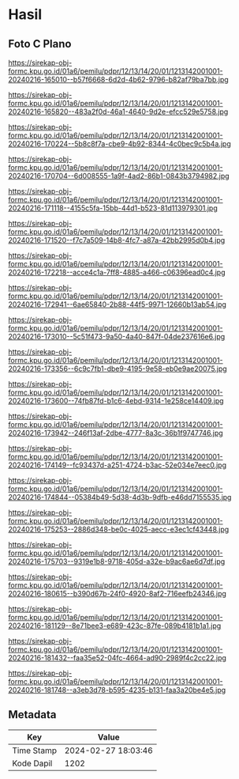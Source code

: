 # Hasil

## Foto C Plano

https://sirekap-obj-formc.kpu.go.id/01a6/pemilu/pdpr/12/13/14/20/01/1213142001001-20240216-165010--b57f6668-6d2d-4b62-9796-b82af79ba7bb.jpg

https://sirekap-obj-formc.kpu.go.id/01a6/pemilu/pdpr/12/13/14/20/01/1213142001001-20240216-165820--483a2f0d-46a1-4640-9d2e-efcc529e5758.jpg

https://sirekap-obj-formc.kpu.go.id/01a6/pemilu/pdpr/12/13/14/20/01/1213142001001-20240216-170224--5b8c8f7a-cbe9-4b92-8344-4c0bec9c5b4a.jpg

https://sirekap-obj-formc.kpu.go.id/01a6/pemilu/pdpr/12/13/14/20/01/1213142001001-20240216-170704--6d008555-1a9f-4ad2-86b1-0843b3794982.jpg

https://sirekap-obj-formc.kpu.go.id/01a6/pemilu/pdpr/12/13/14/20/01/1213142001001-20240216-171118--4155c5fa-15bb-44d1-b523-81d113979301.jpg

https://sirekap-obj-formc.kpu.go.id/01a6/pemilu/pdpr/12/13/14/20/01/1213142001001-20240216-171520--f7c7a509-14b8-4fc7-a87a-42bb2995d0b4.jpg

https://sirekap-obj-formc.kpu.go.id/01a6/pemilu/pdpr/12/13/14/20/01/1213142001001-20240216-172218--acce4c1a-7ff8-4885-a466-c06396ead0c4.jpg

https://sirekap-obj-formc.kpu.go.id/01a6/pemilu/pdpr/12/13/14/20/01/1213142001001-20240216-172941--6ae65840-2b88-44f5-9971-12660b13ab54.jpg

https://sirekap-obj-formc.kpu.go.id/01a6/pemilu/pdpr/12/13/14/20/01/1213142001001-20240216-173010--5c51f473-9a50-4a40-847f-04de237616e6.jpg

https://sirekap-obj-formc.kpu.go.id/01a6/pemilu/pdpr/12/13/14/20/01/1213142001001-20240216-173356--6c9c7fb1-dbe9-4195-9e58-eb0e9ae20075.jpg

https://sirekap-obj-formc.kpu.go.id/01a6/pemilu/pdpr/12/13/14/20/01/1213142001001-20240216-173600--74fb87fd-b1c6-4ebd-9314-1e258ce14409.jpg

https://sirekap-obj-formc.kpu.go.id/01a6/pemilu/pdpr/12/13/14/20/01/1213142001001-20240216-173942--246f13af-2dbe-4777-8a3c-36b1f9747746.jpg

https://sirekap-obj-formc.kpu.go.id/01a6/pemilu/pdpr/12/13/14/20/01/1213142001001-20240216-174149--fc93437d-a251-4724-b3ac-52e034e7eec0.jpg

https://sirekap-obj-formc.kpu.go.id/01a6/pemilu/pdpr/12/13/14/20/01/1213142001001-20240216-174844--05384b49-5d38-4d3b-9dfb-e46dd7155535.jpg

https://sirekap-obj-formc.kpu.go.id/01a6/pemilu/pdpr/12/13/14/20/01/1213142001001-20240216-175253--2886d348-be0c-4025-aecc-e3ec1cf43448.jpg

https://sirekap-obj-formc.kpu.go.id/01a6/pemilu/pdpr/12/13/14/20/01/1213142001001-20240216-175703--9319e1b8-9718-405d-a32e-b9ac6ae6d7df.jpg

https://sirekap-obj-formc.kpu.go.id/01a6/pemilu/pdpr/12/13/14/20/01/1213142001001-20240216-180615--b390d67b-24f0-4920-8af2-716eefb24346.jpg

https://sirekap-obj-formc.kpu.go.id/01a6/pemilu/pdpr/12/13/14/20/01/1213142001001-20240216-181129--8e71bee3-e689-423c-87fe-089b4181b1a1.jpg

https://sirekap-obj-formc.kpu.go.id/01a6/pemilu/pdpr/12/13/14/20/01/1213142001001-20240216-181432--faa35e52-04fc-4664-ad90-2989f4c2cc22.jpg

https://sirekap-obj-formc.kpu.go.id/01a6/pemilu/pdpr/12/13/14/20/01/1213142001001-20240216-181748--a3eb3d78-b595-4235-b131-faa3a20be4e5.jpg


## Metadata

| Key        | Value               |
| ---------- | ------------------- |
| Time Stamp | 2024-02-27 18:03:46 |
| Kode Dapil | 1202                |




